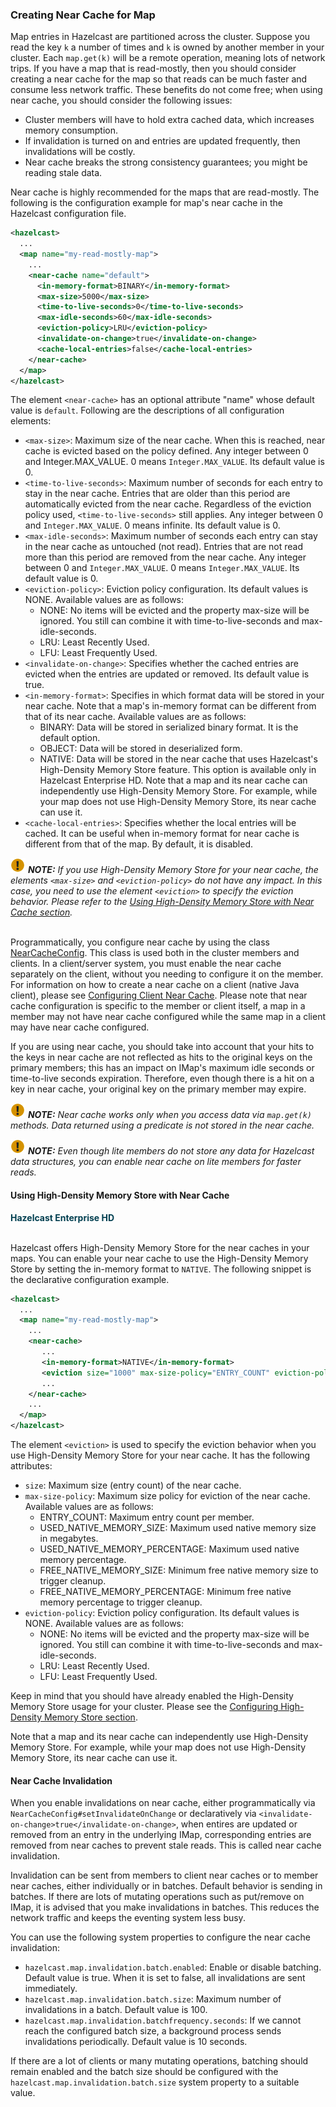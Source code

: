 

### Creating Near Cache for Map

Map entries in Hazelcast are partitioned across the cluster. Suppose you read the key `k` a number of times and `k` is owned by another member in your cluster. Each `map.get(k)` will be a remote operation, meaning lots of network trips. If you have a map that is read-mostly, then you should consider creating a near cache for the map so that reads can be much faster and consume less network traffic. These benefits do not come free; when using near cache, you should consider the following issues:

- Cluster members will have to hold extra cached data, which increases memory consumption.
- If invalidation is turned on and entries are updated frequently, then invalidations will be costly.
- Near cache breaks the strong consistency guarantees; you might be reading stale data.

Near cache is highly recommended for the maps that are read-mostly. The following is the configuration example for map's near cache in the Hazelcast configuration file.

```xml
<hazelcast>
  ...
  <map name="my-read-mostly-map">
    ...
    <near-cache name="default">
      <in-memory-format>BINARY</in-memory-format>
      <max-size>5000</max-size>
      <time-to-live-seconds>0</time-to-live-seconds>
      <max-idle-seconds>60</max-idle-seconds>
      <eviction-policy>LRU</eviction-policy>
      <invalidate-on-change>true</invalidate-on-change>
      <cache-local-entries>false</cache-local-entries>
    </near-cache>
  </map>
</hazelcast>
```

The element `<near-cache>` has an optional attribute "name" whose default value is `default`. Following are the descriptions of all configuration elements:

- `<max-size>`: Maximum size of the near cache. When this is reached, near cache is evicted based on the policy defined. Any integer between 0 and Integer.MAX_VALUE. 0 means `Integer.MAX_VALUE`. Its default value is 0.
- `<time-to-live-seconds>`: Maximum number of seconds for each entry to stay in the near cache. Entries that are older than this period are automatically evicted from the near cache. Regardless of the eviction policy used, `<time-to-live-seconds>` still applies. Any integer between 0 and `Integer.MAX_VALUE`. 0 means infinite. Its default value is 0.
- `<max-idle-seconds>`: Maximum number of seconds each entry can stay in the near cache as untouched (not read). Entries that are not read more than this period are removed from the near cache. Any integer between 0 and `Integer.MAX_VALUE`. 0 means `Integer.MAX_VALUE`. Its default value is 0.
- `<eviction-policy>`: Eviction policy configuration. Its default values is NONE. Available values are as follows:
	- NONE: No items will be evicted and the property max-size will be ignored. You still can combine it with time-to-live-seconds and max-idle-seconds.
	- LRU: 	Least Recently Used.
	- LFU: 	Least Frequently Used.
- `<invalidate-on-change>`: Specifies whether the cached entries are evicted when the entries are updated or removed. Its default value is true.
- `<in-memory-format>`: Specifies in which format data will be stored in your near cache. Note that a map's in-memory format can be different from that of its near cache. Available values are as follows:
	- BINARY: Data will be stored in serialized binary format. It is the default option.
	- OBJECT: Data will be stored in deserialized form.
	- NATIVE: Data will be stored in the near cache that uses Hazelcast's High-Density Memory Store feature. This option is available only in Hazelcast Enterprise HD. Note that a map and its near cache can independently use High-Density Memory Store. For example, while your map does not use High-Density Memory Store, its near cache can use it.
- `<cache-local-entries>`: Specifies whether the local entries will be cached. It can be useful when in-memory format for near cache is different from that of the map. By default, it is disabled.

![image](images/NoteSmall.jpg) ***NOTE:*** *If you use High-Density Memory Store for your near cache, the elements `<max-size>` and `<eviction-policy>` do not have any impact. In this case, you need to use the element `<eviction>` to specify the eviction behavior. Please refer to the [Using High-Density Memory Store with Near Cache section](using-high-density-memory-store-with-near-cache).*
<br></br>


Programmatically, you configure near cache by using the class <a href="https://github.com/hazelcast/hazelcast/blob/master/hazelcast/src/main/java/com/hazelcast/config/NearCacheConfig.java" target="_blank">NearCacheConfig</a>. This class is used both in the cluster members and clients. In a client/server system, you must enable the near cache separately on the client, without you needing to configure it on the member. For information on how to create a near cache on a client (native Java client), please see [Configuring Client Near Cache](#configuring-client-near-cache). Please note that near cache configuration is specific to the member or client itself, a map in a member may not have near cache configured while the same map in a client may have near cache configured.

If you are using near cache, you should take into account that your hits to the keys in near cache are not reflected as hits to the original keys on the primary members; this has an impact on IMap's maximum idle seconds or time-to-live seconds expiration. Therefore, even though there is a hit on a key in near cache, your original key on the primary member may expire.


![image](images/NoteSmall.jpg) ***NOTE:*** *Near cache works only when you access data via `map.get(k)` methods.  Data returned using a predicate is not stored in the near cache.*

![image](images/NoteSmall.jpg) ***NOTE:*** *Even though lite members do not store any data for Hazelcast data structures, you can enable near cache on lite members for faster reads.*

#### Using High-Density Memory Store with Near Cache

<font color="##153F75">**Hazelcast Enterprise HD**</font>
<br></br>

Hazelcast offers High-Density Memory Store for the near caches in your maps. You can enable your near cache to use the High-Density Memory Store by setting the in-memory format to `NATIVE`. The following snippet is the declarative configuration example.


```xml
<hazelcast>
  ...
  <map name="my-read-mostly-map">
    ...
    <near-cache>
       ...
       <in-memory-format>NATIVE</in-memory-format>
       <eviction size="1000" max-size-policy="ENTRY_COUNT" eviction-policy="LFU"/>
       ...
    </near-cache>
    ...  
  </map>
</hazelcast>  
```

The element `<eviction>` is used to specify the eviction behavior when you use High-Density Memory Store for your near cache. It has the following attributes:

- `size`: Maximum size (entry count) of the near cache.
- `max-size-policy`: Maximum size policy for eviction of the near cache. Available values are as follows:
	* ENTRY_COUNT: Maximum entry count per member.
	* USED_NATIVE_MEMORY_SIZE: Maximum used native memory size in megabytes.
	* USED_NATIVE_MEMORY_PERCENTAGE: Maximum used native memory percentage.
	* FREE_NATIVE_MEMORY_SIZE: Minimum free native memory size to trigger cleanup.
	* FREE_NATIVE_MEMORY_PERCENTAGE: Minimum free native memory percentage to trigger cleanup.
- `eviction-policy`: Eviction policy configuration. Its default values is NONE. Available values are as follows:
	- NONE: No items will be evicted and the property max-size will be ignored. You still can combine it with time-to-live-seconds and max-idle-seconds.
	- LRU: 	Least Recently Used.
	- LFU: 	Least Frequently Used.

Keep in mind that you should have already enabled the High-Density Memory Store usage for your cluster. Please see the [Configuring High-Density Memory Store section](#configuring-high-density-memory-store).

Note that a map and its near cache can independently use High-Density Memory Store. For example, while your map does not use High-Density Memory Store, its near cache can use it.




#### Near Cache Invalidation

When you enable invalidations on near cache, either programmatically via `NearCacheConfig#setInvalidateOnChange` or declaratively via `<invalidate-on-change>true</invalidate-on-change>`, when entires are updated or removed from an entry in the underlying IMap, corresponding entries are removed from near caches to prevent stale reads.
This is called near cache invalidation. 

Invalidation can be sent from members to client near caches or to member near caches, either individually or in batches.
Default behavior is sending in batches. If there are lots of mutating operations such as put/remove on IMap, it is advised that you make invalidations in batches.
This reduces the network traffic and keeps the eventing system less busy.

You can use the following system properties to configure the near cache invalidation:

- `hazelcast.map.invalidation.batch.enabled`: Enable or disable batching. Default value is true. When it is set to false, all invalidations are sent immediately.
- `hazelcast.map.invalidation.batch.size`: Maximum number of invalidations in a batch. Default value is 100.
- `hazelcast.map.invalidation.batchfrequency.seconds`: If we cannot reach the configured batch size, a background process sends invalidations periodically. Default value is 10 seconds.

If there are a lot of clients or many mutating operations, batching should remain enabled and the batch size should be configured with the `hazelcast.map.invalidation.batch.size` system property to a suitable value.

